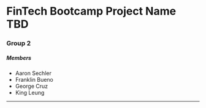 # FinTech Bootcamp Project Name TBD
### Group 2
##### Members
* Aaron Sechler
* Franklin Bueno
* George Cruz
* King Leung
---

